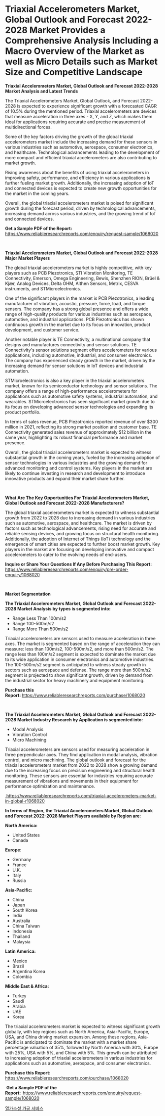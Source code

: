 <p><h1>Triaxial Accelerometers Market, Global Outlook and Forecast 2022-2028 Market Provides a Comprehensive Analysis Including a Macro Overview of the Market as well as Micro Details such as Market Size and Competitive Landscape</h1></p><p><strong>Triaxial Accelerometers Market, Global Outlook and Forecast 2022-2028 Market Analysis and Latest Trends</strong></p>
<p><p>The Triaxial Accelerometers Market, Global Outlook, and Forecast 2022-2028 is expected to experience significant growth with a forecasted CAGR of 10.5% during the mentioned period. Triaxial accelerometers are devices that measure acceleration in three axes - X, Y, and Z, which makes them ideal for applications requiring accurate and precise measurement of multidirectional forces.</p><p>Some of the key factors driving the growth of the global triaxial accelerometers market include the increasing demand for these sensors in various industries such as automotive, aerospace, consumer electronics, and healthcare. Technological advancements leading to the development of more compact and efficient triaxial accelerometers are also contributing to market growth.</p><p>Rising awareness about the benefits of using triaxial accelerometers in improving safety, performance, and efficiency in various applications is further fueling market growth. Additionally, the increasing adoption of IoT and connected devices is expected to create new growth opportunities for the market in the coming years.</p><p>Overall, the global triaxial accelerometers market is poised for significant growth during the forecast period, driven by technological advancements, increasing demand across various industries, and the growing trend of IoT and connected devices.</p></p>
<p><strong>Get a Sample PDF of the Report:&nbsp;</strong> <a href="https://www.reliableresearchreports.com/enquiry/request-sample/1068020">https://www.reliableresearchreports.com/enquiry/request-sample/1068020</a></p>
<p>&nbsp;</p>
<p><strong>Triaxial Accelerometers Market, Global Outlook and Forecast 2022-2028 Major Market Players</strong></p>
<p><p>The global triaxial accelerometers market is highly competitive, with key players such as PCB Piezotronics, STI Vibration Monitoring, TE Connectivity, Emerson, Omega Engineering, Bewis, Shenzhen RION, Brüel & Kjær, Analog Devices, Delta OHM, Althen Sensors, Metrix, CESVA instruments, and STMicroelectronics.</p><p>One of the significant players in the market is PCB Piezotronics, a leading manufacturer of vibration, acoustic, pressure, force, load, and torque sensors. The company has a strong global presence and offers a wide range of high-quality products for various industries such as aerospace, automotive, and industrial applications. PCB Piezotronics has shown continuous growth in the market due to its focus on innovation, product development, and customer service.</p><p>Another notable player is TE Connectivity, a multinational company that designs and manufactures connectivity and sensor solutions. TE Connectivity's sensor solutions segment offers accelerometers for various applications, including automotive, industrial, and consumer electronics. The company has experienced steady growth in the market, driven by the increasing demand for sensor solutions in IoT devices and industrial automation.</p><p>STMicroelectronics is also a key player in the triaxial accelerometers market, known for its semiconductor technology and sensor solutions. The company offers a range of high-performance accelerometers for applications such as automotive safety systems, industrial automation, and wearables. STMicroelectronics has seen significant market growth due to its focus on developing advanced sensor technologies and expanding its product portfolio.</p><p>In terms of sales revenue, PCB Piezotronics reported revenue of over $300 million in 2021, reflecting its strong market position and customer base. TE Connectivity generated sales revenue of approximately $12 billion in the same year, highlighting its robust financial performance and market presence.</p><p>Overall, the global triaxial accelerometers market is expected to witness substantial growth in the coming years, fueled by the increasing adoption of sensor technologies in various industries and the growing demand for advanced monitoring and control systems. Key players in the market are likely to continue investing in research and development to introduce innovative products and expand their market share further.</p></p>
<p>&nbsp;</p>
<p><strong>What Are The Key Opportunities For Triaxial Accelerometers Market, Global Outlook and Forecast 2022-2028 Manufacturers?</strong></p>
<p><p>The global triaxial accelerometers market is expected to witness substantial growth from 2022 to 2028 due to increasing demand in various industries such as automotive, aerospace, and healthcare. The market is driven by factors such as technological advancements, rising need for accurate and reliable sensing devices, and growing focus on structural health monitoring. Additionally, the adoption of Internet of Things (IoT) technology and the emergence of smart cities are expected to further boost market growth. Key players in the market are focusing on developing innovative and compact accelerometers to cater to the evolving needs of end-users.</p></p>
<p><strong>Inquire or Share Your Questions If Any Before Purchasing This Report:</strong> <a href="https://www.reliableresearchreports.com/enquiry/pre-order-enquiry/1068020">https://www.reliableresearchreports.com/enquiry/pre-order-enquiry/1068020</a></p>
<p>&nbsp;</p>
<p><strong>Market Segmentation</strong></p>
<p><strong>The Triaxial Accelerometers Market, Global Outlook and Forecast 2022-2028 Market Analysis by types is segmented into:</strong></p>
<p><ul><li>Range Less Than 100m/s2</li><li>Range 100-500m/s2</li><li>Range More Than 500m/s2</li></ul></p>
<p><p>Triaxial accelerometers are sensors used to measure acceleration in three axes. The market is segmented based on the range of acceleration they can measure: less than 100m/s2, 100-500m/s2, and more than 500m/s2. The range less than 100m/s2 segment is expected to dominate the market due to its wide application in consumer electronics and automotive industries. The 100-500m/s2 segment is anticipated to witness steady growth in sectors such as aerospace and defense. The range more than 500m/s2 segment is projected to show significant growth, driven by demand from the industrial sector for heavy machinery and equipment monitoring.</p></p>
<p><strong>Purchase this Report:&nbsp;</strong><a href="https://www.reliableresearchreports.com/purchase/1068020">https://www.reliableresearchreports.com/purchase/1068020</a></p>
<p>&nbsp;</p>
<p><strong>The Triaxial Accelerometers Market, Global Outlook and Forecast 2022-2028 Market Industry Research by Application is segmented into:</strong></p>
<p><ul><li>Modal Analysis</li><li>Vibration Control</li><li>Micro Machining</li></ul></p>
<p><p>Triaxial accelerometers are sensors used for measuring acceleration in three perpendicular axes. They find application in modal analysis, vibration control, and micro machining. The global outlook and forecast for the triaxial accelerometers market from 2022 to 2028 show a growing demand due to the increasing focus on precision engineering and structural health monitoring. These sensors are essential for industries requiring accurate measurement of vibrations and movements in their equipment for performance optimization and maintenance.</p></p>
<p><a href="https://www.reliableresearchreports.com/triaxial-accelerometers-market-in-global-r1068020">&nbsp;https://www.reliableresearchreports.com/triaxial-accelerometers-market-in-global-r1068020</a></p>
<p><strong>In terms of Region, the Triaxial Accelerometers Market, Global Outlook and Forecast 2022-2028 Market Players available by Region are:</strong></p>
<p>
    <p> <strong> North America: </strong>
        <ul>
            <li>United States</li>
            <li>Canada</li>
        </ul>
        </p> 
    <p> <strong> Europe: </strong>
        <ul>
            <li>Germany</li>
            <li>France</li>
            <li>U.K.</li>
            <li>Italy</li>
            <li>Russia</li>
        </ul>
        </p> 
    <p> <strong> Asia-Pacific: </strong>
        <ul>
            <li>China</li>
            <li>Japan</li>
            <li>South Korea</li>
            <li>India</li>
            <li>Australia</li>
            <li>China Taiwan</li>
            <li>Indonesia</li>
            <li>Thailand</li>
            <li>Malaysia</li>
        </ul>
        </p> 
    <p> <strong> Latin America: </strong>
        <ul>
            <li>Mexico</li>
            <li>Brazil</li>
            <li>Argentina Korea</li>
            <li>Colombia</li>
        </ul>
        </p> 
    <p> <strong> Middle East & Africa: </strong>
        <ul>
            <li>Turkey</li>
            <li>Saudi</li>
            <li>Arabia</li>
            <li>UAE</li>
            <li>Korea</li>
        </ul>
    </p>
    </p>
<p><p>The triaxial accelerometers market is expected to witness significant growth globally, with key regions such as North America, Asia-Pacific, Europe, USA, and China driving market expansion. Among these regions, Asia-Pacific is anticipated to dominate the market with a market share percentage valuation of 35%, followed by North America with 30%, Europe with 25%, USA with 5%, and China with 5%. This growth can be attributed to increasing adoption of triaxial accelerometers in various industries for applications such as automotive, aerospace, and consumer electronics.</p></p>
<p><strong>Purchase this Report: </strong><a href="https://www.reliableresearchreports.com/purchase/1068020">https://www.reliableresearchreports.com/purchase/1068020</a></p>
<p>&nbsp;<strong>Get a Sample PDF of the Report:&nbsp;&nbsp;</strong><a href="https://www.reliableresearchreports.com/enquiry/request-sample/1068020">https://www.reliableresearchreports.com/enquiry/request-sample/1068020</a></p>
<p><strong></strong></p>
<p><p><a href="https://github.com/mpodehpw07370073/Market-Research-Report-List-2/blob/main/406707880234.md">열가소성 가공 서비스</a></p></p>